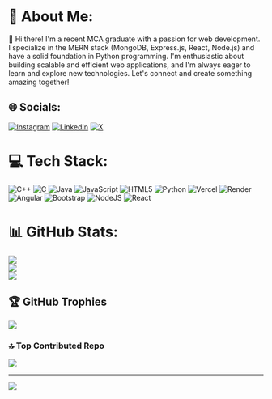 # 💫 About Me:
👋 Hi there! I'm a recent MCA graduate with a passion for web development. I specialize in the MERN stack (MongoDB, Express.js, React, Node.js) and have a solid foundation in Python programming. I'm enthusiastic about building scalable and efficient web applications, and I'm always eager to learn and explore new technologies. Let's connect and create something amazing together!


## 🌐 Socials:
[![Instagram](https://img.shields.io/badge/Instagram-%23E4405F.svg?logo=Instagram&logoColor=white)](https://instagram.com/https://www.instagram.com/pradhanasirbad/) [![LinkedIn](https://img.shields.io/badge/LinkedIn-%230077B5.svg?logo=linkedin&logoColor=white)](https://linkedin.com/in/https://www.linkedin.com/in/asirbad-pradhan/) [![X](https://img.shields.io/badge/X-black.svg?logo=X&logoColor=white)](https://x.com/https://x.com/i/flow/login?redirect_after_login=%2Fpradhan_as5640) 

# 💻 Tech Stack:
![C++](https://img.shields.io/badge/c++-%2300599C.svg?style=plastic&logo=c%2B%2B&logoColor=white) ![C](https://img.shields.io/badge/c-%2300599C.svg?style=plastic&logo=c&logoColor=white) ![Java](https://img.shields.io/badge/java-%23ED8B00.svg?style=plastic&logo=openjdk&logoColor=white) ![JavaScript](https://img.shields.io/badge/javascript-%23323330.svg?style=plastic&logo=javascript&logoColor=%23F7DF1E) ![HTML5](https://img.shields.io/badge/html5-%23E34F26.svg?style=plastic&logo=html5&logoColor=white) ![Python](https://img.shields.io/badge/python-3670A0?style=plastic&logo=python&logoColor=ffdd54) ![Vercel](https://img.shields.io/badge/vercel-%23000000.svg?style=plastic&logo=vercel&logoColor=white) ![Render](https://img.shields.io/badge/Render-%46E3B7.svg?style=plastic&logo=render&logoColor=white) ![Angular](https://img.shields.io/badge/angular-%23DD0031.svg?style=plastic&logo=angular&logoColor=white) ![Bootstrap](https://img.shields.io/badge/bootstrap-%238511FA.svg?style=plastic&logo=bootstrap&logoColor=white) ![NodeJS](https://img.shields.io/badge/node.js-6DA55F?style=plastic&logo=node.js&logoColor=white) ![React](https://img.shields.io/badge/react-%2320232a.svg?style=plastic&logo=react&logoColor=%2361DAFB)
# 📊 GitHub Stats:
![](https://github-readme-stats.vercel.app/api?username=Asirbad2003&theme=default&hide_border=true&include_all_commits=false&count_private=true)<br/>
![](https://github-readme-streak-stats.herokuapp.com/?user=Asirbad2003&theme=default&hide_border=true)<br/>
![](https://github-readme-stats.vercel.app/api/top-langs/?username=Asirbad2003&theme=default&hide_border=true&include_all_commits=false&count_private=true&layout=compact)

## 🏆 GitHub Trophies
![](https://github-profile-trophy.vercel.app/?username=Asirbad2003&theme=radical&no-frame=false&no-bg=false&margin-w=4)

### 🔝 Top Contributed Repo
![](https://github-contributor-stats.vercel.app/api?username=Asirbad2003&limit=5&theme=dark&combine_all_yearly_contributions=true)

---
[![](https://visitcount.itsvg.in/api?id=Asirbad2003&icon=0&color=0)](https://visitcount.itsvg.in)

<!-- Proudly created with GPRM ( https://gprm.itsvg.in ) -->
